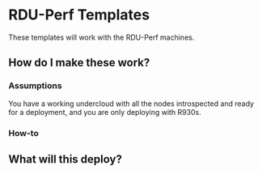 # RDU-Perf Templates
These templates will work with the RDU-Perf machines.

## How do I make these work?
### Assumptions
You have a working undercloud with all the nodes introspected and ready for a deployment, and you are only deploying with R930s.

### How-to

## What will this deploy?
